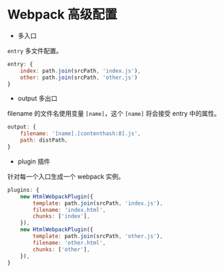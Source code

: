 # Webpack 高级配置

- 多入口

`entry` 多文件配置。

```javascript
entry: {
    index: path.join(srcPath, 'index.js'),
    other: path.join(srcPath, 'other.js')
}
```

- output 多出口

filename 的文件名使用变量 `[name]`，这个 `[name]` 将会接受 entry 中的属性。

```javascript
output: {
    filename: '[name].[contenthash:8].js',
    path: distPath,
}
```

- plugin 插件

针对每一个入口生成一个 webpack 实例。

```javascript
plugins: {
    new HtmlWebpackPlugin({
        template: path.join(srcPath, 'index.js'),
        filename: 'index.html',
        chunks: ['index'],
    }),
    new HtmlWebpackPlugin({
        template: path.join(srcPath, 'other.js'),
        filename: 'other.html',
        chunks: ['other'],
    }),
}
```
